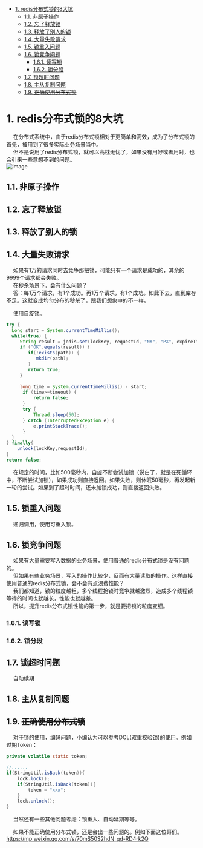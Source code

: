 
<!-- TOC -->

- [1. redis分布式锁的8大坑](#1-redis分布式锁的8大坑)
    - [1.1. 非原子操作](#11-非原子操作)
    - [1.2. 忘了释放锁](#12-忘了释放锁)
    - [1.3. 释放了别人的锁](#13-释放了别人的锁)
    - [1.4. 大量失败请求](#14-大量失败请求)
    - [1.5. 锁重入问题](#15-锁重入问题)
    - [1.6. 锁竞争问题](#16-锁竞争问题)
        - [1.6.1. 读写锁](#161-读写锁)
        - [1.6.2. 锁分段](#162-锁分段)
    - [1.7. 锁超时问题](#17-锁超时问题)
    - [1.8. 主从复制问题](#18-主从复制问题)
    - [1.9. ~~正确使用分布式锁~~](#19-正确使用分布式锁)

<!-- /TOC -->

# 1. redis分布式锁的8大坑
<!-- 
https://mp.weixin.qq.com/s/CJQKtGOEQLzuUOUjSCvEuA
-->

&emsp; 在分布式系统中，由于redis分布式锁相对于更简单和高效，成为了分布式锁的首先，被用到了很多实际业务场景当中。  
&emsp; 但不是说用了redis分布式锁，就可以高枕无忧了，如果没有用好或者用对，也会引来一些意想不到的问题。  
![image](http://182.92.69.8:8081/img/microService/problems/problem-69.png)  


## 1.1. 非原子操作

## 1.2. 忘了释放锁

## 1.3. 释放了别人的锁

## 1.4. 大量失败请求
&emsp; 如果有1万的请求同时去竞争那把锁，可能只有一个请求是成功的，其余的9999个请求都会失败。  
&emsp; 在秒杀场景下，会有什么问题？  
&emsp; 答：每1万个请求，有1个成功。再1万个请求，有1个成功。如此下去，直到库存不足。这就变成均匀分布的秒杀了，跟我们想象中的不一样。  

&emsp; 使用自旋锁。  

```java
try {
  Long start = System.currentTimeMillis();
  while(true) {
     String result = jedis.set(lockKey, requestId, "NX", "PX", expireTime);
     if ("OK".equals(result)) {
        if(!exists(path)) {
           mkdir(path);
        }
        return true;
     }
     
     long time = System.currentTimeMillis() - start;
      if (time>=timeout) {
          return false;
      }
      try {
          Thread.sleep(50);
      } catch (InterruptedException e) {
          e.printStackTrace();
      }
  }
} finally{
    unlock(lockKey,requestId);
}  
return false;
```

&emsp; 在规定的时间，比如500毫秒内，自旋不断尝试加锁（说白了，就是在死循环中，不断尝试加锁），如果成功则直接返回。如果失败，则休眠50毫秒，再发起新一轮的尝试。如果到了超时时间，还未加锁成功，则直接返回失败。  

## 1.5. 锁重入问题
&emsp; 递归调用，使用可重入锁。  

## 1.6. 锁竞争问题
&emsp; 如果有大量需要写入数据的业务场景，使用普通的redis分布式锁是没有问题的。  
&emsp; 但如果有些业务场景，写入的操作比较少，反而有大量读取的操作。这样直接使用普通的redis分布式锁，会不会有点浪费性能？  
&emsp; 我们都知道，锁的粒度越粗，多个线程抢锁时竞争就越激烈，造成多个线程锁等待的时间也就越长，性能也就越差。   
&emsp; 所以，提升redis分布式锁性能的第一步，就是要把锁的粒度变细。  

### 1.6.1. 读写锁

### 1.6.2. 锁分段


## 1.7. 锁超时问题
&emsp; 自动续期  


## 1.8. 主从复制问题



## 1.9. ~~正确使用分布式锁~~  
<!-- 
记一次由Redis分布式锁造成的重大事故，避免以后踩坑！ 
https://mp.weixin.qq.com/s/70mS50S2hdN_qd-RD4rk2Q



&emsp; 之前跟同事讨论，redis锁是不是要加时间限制。其实redis锁要不要加时间，也就是释放锁的时机问题，最终演变成了finally里要不要释放锁。  
&emsp; 如果redis锁用于争抢资源(文本、数据库)，在finally是要释放锁的；如果redis锁用于幂等，建议还是不要在finally释放锁了，可能程序执行时间比你触发幂等的间隔短，那加不加锁，也就没意义了。  
-->
&emsp; 对于锁的使用，编码问题，小编认为可以参考DCL(双重校验锁)的使用。例如过期Token：  

```java
private volatile static token;

//......
if(StringUtil.isBack(token)){
    lock.lock();
    if(StringUtil.isBack(token)){
        token = "xxx";
    }
    lock.unlock();
} 
```

&emsp; 当然还有一些其他问题考虑：锁重入、自动延期等等。  

&emsp; 如果不能正确使用分布式锁，还是会出一些问题的。例如下面这位哥们。  
https://mp.weixin.qq.com/s/70mS50S2hdN_qd-RD4rk2Q  
